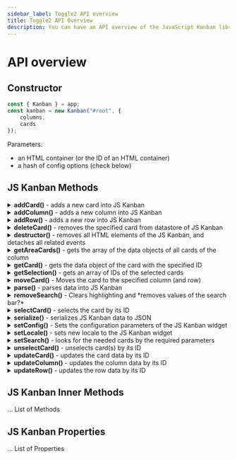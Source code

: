```yaml
---
sidebar_label: Toggle2 API overview
title: Toggle2 API Overview
description: You can have an API overview of the JavaScript Kanban library in the documentation. Browse developer guides and API reference, try out code examples and live demos.
---
```


# API overview

## Constructor

~~~js
const { Kanban } = app;
const kanban = new Kanban("#root", {
	columns,
    cards
});
~~~

Parameters:

- an HTML container (or the ID of an HTML container)
- a hash of config options (check below)

## JS Kanban Methods

<details>
<summary markdown="span"><b>addCard()</b> - adds a new card into JS Kanban</summary>

### addCard()

```
addCard: ({
	rowId: string,
	colId: string,
	overCardId: string,
	card: object
}) => void;
```

<h3>Parameters</h3>

- `rowId: string` - the **ID** of the target row
- `colId: string` - the **ID** of the target column
- `overCardId: string` - the **ID** of the card, before which the new card will be placed
- `card: object` - the data object of the new card

<h3>Example</h3>

```jsx
	// add new card into the "backlog" column
	kanban.addCard({
		colId: "backlog",
		card: { label: "New card" }
	});
```
</details>

<details>
<summary markdown="span"><b>addColumn()</b> - adds a new column into JS Kanban</summary>

### addColumn()

`addColumn: () => void;`

<h3>Example</h3>

```jsx
// add new column
kanban.addColumn();
```
</details>

<details>
<summary markdown="span"><b>addRow()</b> - adds a new row into JS Kanban</summary>

### addRow()

`addRow: () => void;`

<h3>Example</h3>

```jsx
// add new row
kanban.addRow();
```
</details>

<details>
<summary markdown="span"> <b>deleteCard()</b> - removes the specified card from datastore of JS Kanban</summary>

### deleteCard()

`deleteCard: ({ id: string }) => void;`

<h3>Parameters</h3>

- `id: string` - the **ID** of the card to be deleted

<h3>Example</h3>

```jsx
// remove card by its id
kanban.deleteCard({ id: "1" });
```
</details>

<details>
<summary markdown="span"> <b>destructor()</b> - removes all HTML elements of the JS Kanban, and detaches all related events</summary>

### destructor()

`destructor: () => void;`

<h3>Example</h3>

```jsx
// remove JS Kanban
kanban.destructor();
```
</details>

<details>
<summary markdown="span"> <b>getAreaCards()</b> - gets the array of the data objects of all cards of the column</summary>

### getAreaCards()

`getAreaCards: ( colId: string, rowId: string ) => array;`

<h3>Parameters</h3>

- `colId: string` - the **ID** of the target column (*mandatory*)
- `rowId?: string` - the **ID** of the target row

<h3>Returns</h3>

The method returns the object array of the cards

:::info
If JS Kanban includes **columns** without **rows**, the method requires only the ***colId*** parameter. In this case, the method returns the array of the data objects of all cards of this column.

If JS Kanban includes **columns** and **rows**, the method requires both the ***colId*** and ***rowId*** parameters. In this case, the method returns the array of the data objects of the cards of only these column and row.
:::

<h3>Example</h3>

```jsx
// get the array of the data objects of the cards of the specified column and row
kanban.getAreaCards("column_id", "row_id");
```
</details>

<details>
<summary markdown="span"> <b>getCard()</b> - gets the data object of the card with the specified ID</summary>

### getCard()

`getCard: (id: any) => object;`

<h3>Parameters</h3>

- `id: any` - the **ID** of the target card

<h3>Returns</h3>

The method returns the data object of the card with the specified ID

<h3>Example</h3>

```jsx
// get the data object of the card by its ID
kanban.getCard("card_id");
```
</details>

<details>
<summary markdown="span"> <b>getSelection()</b> - gets an array of IDs of the selected cards</summary>

### getSelection()

`getSelection: () => array;`


<h3>Returns</h3>

The method returns an array of IDs of the selected cards

<h3>Example</h3>

```jsx
// get an array of IDs of the selected cards
kanban.getSelection();
```
</details>

<details>
<summary markdown="span"> <b>moveCard()</b> - Moves the card to the specified column (and row)</summary>

### moveCard()

```
moveCard: ({
	id: string,
	colId: string,
	rowId: string,
	overCardId: string
}) => void;
```

<h3>Parameters</h3>

- `id: string` - the **ID** of the card that is moved
- `colId: string` - the **ID** of the target column the card is placed
- `rowId: string` - the **ID** of the target row the card is placed
- `overCardId: string` - the **ID** of the card, before which the new card is placed  

<h3>Example</h3>

```jsx
// move the card with an "1" ID
// the item will be placed in the "inprogress" column and "feature" row,  before the card with "8" ID
kanban.moveCard({
	id: 1,
	colId: "inprogress",
	rowId: "feature",
	overCardId: 8
});
```
</details>

<details>
<summary markdown="span"> <b>parse()</b> - parses data into JS Kanban</summary>

### parse()

`parse: ({
	column: object,
	row: object,
	cards: object
}) => void;`

<h3>Parameters</h3>

- `column: object` - the object of the columns data
- `row: object` - the object of the rows data
- `cards: object` - the object of the cards data

<h3>Details</h3>

:::info
To parse data via the **parse()** method, you need to reset initial data in the constructor of JS Kanban.

```jsx
const kanban = new Kanban("kanban_container", {
	// resets initial data, to parse new ones
	columns: [],
	cards: [],
	rows: []
});
```
:::

<h3>Example</h3>

```jsx
// parse data into JS Kanban
kanban.parse({
	columns,
	rows,
	cards
});
```
</details>

<details>
<summary markdown="span"> <b>removeSearch()</b> - Clears highlighting and *removes values of the search bar?*</summary>

### removeSearch()

`removeSearch: () => void;`

<h3>Example</h3>

```jsx
// clear highlighting and removes the search bar value
kanban.removeSearch();
```
</details>

<details>
<summary markdown="span"> <b>selectCard()</b> - selects the card by its ID</summary>

### selectCard()

`selectCard: ({ id: string, groupMode: boolean }) => void;`

<h3>Parameters</h3>

- `id: string` - the **ID** of the selected card
- `groupMode: boolean` - ???

<h3>Details</h3>

...

<h3>Example</h3>

```jsx
// select the card by its ID
kanban.selectCard({
	id: 1,
	groupMode: true
});
```
</details>

<details>
<summary markdown="span"> <b>serialize()</b> - serializes JS Kanban data to JSON</summary>

### serialize()

`serialize: () => object;`

<h3>Returns</h3>

The method returns the object of JS Kanban data  

```jsx
{
	cards: [{...}, {...}, ...],
	rows: [{...}, {...}, ...],
	columns: [{...}, {...}, ...]
}
```

<h3>Example</h3>

```jsx
// get the object of the JS Kanban data
kanban.serialize();
```
</details>

<details>
<summary markdown="span"> <b>setConfig()</b> - Sets the configuration parameters of the JS Kanban widget </summary>

### setConfig()

`setConfig: (config: object) => void;`

<h3>Parameters</h3>

- `config: object` - the object of the JS Kanban configuration

<h3>Details</h3>

Using this method, you can set the configuration parameters of the JS Kanban widget as well as load data to it.

<h3>Example</h3>

```jsx
// set the configuration parameters of the JS Kanban widget
kanban.setConfig({
	editorAutoSave: false,
	stage: "stage",
	lane: "type",
	cardShape,
	editorShape,
	/*other parameters*/
});
```
</details>

<details>
<summary markdown="span"> <b>setLocale()</b> - sets new locale to the JS Kanban widget</summary>

### setLocale()

`setLocale: (data: object) => void;`

<h3>Parameters</h3>

- `data: object` - the data object of the new locale (built in or custom)

<h3>Details</h3>

Using this method, you can set a built-in locale as well as a custom one.

<h3>Example</h3>

```jsx
const { Kanban, en, ru, cn } = app;
const kanban = new Kanban("#root", {
	columns,
    cards
});

// set ru locale
kanban.setLocale(ru);
```
</details>

<details>
<summary markdown="span"> <b>setSearch()</b> - looks for the needed cards by the required parameters</summary>

### setSearch()

`setSearch: ({ value: string, by: string }) => void;`

<h3>Parameters</h3>

- `value: string` - the value to search
- `by: string` - the card field for searching

<h3>Details</h3>

Using this method, you can search for the needed cards by the required parameter.

<h3>Example</h3>

```jsx
// highlight the cards that match the parameters
kanban.setSearch({ value: "Integration", by: "label" });
```
</details>

<details>
<summary markdown="span"> <b>unselectCard()</b> - unselects card(s) by its ID</summary>

### unselectCard()

`unselectCard: ({ id: string }) => void;`

<h3>Parameters</h3>

- `id: string` - the **ID** of the card to be unselected

<h3>Details</h3>

To unselect all cards, call the **unselectCard()** method without parameters.

<h3>Example</h3>

```jsx
// unselect the card whth the "1" ID
kanban.unselectCard({ id: "1" });
```
</details>

<details>
<summary markdown="span"> <b>updateCard()</b> - updates the card data by its ID</summary>

### updateCard()

`updateCard: (data: object) => void;`

<h3>Parameters</h3>

- `data: object` - the new data object of the current card

:::note
Note, the ID of the card to be updated is required. Other card parameters you can find here (!!! Добавить ссылочку).
:::

<h3>Example</h3>

```jsx
// update data of the card with the "1" ID
kanban.updateCard({
	id: "1",
	label: "New Label",
	lane: "task",
	stage: "inprogress"
	/*other parameters*/
});
```
</details>

<details>
<summary markdown="span"> <b>updateColumn()</b> - updates the column data by its ID</summary>

### updateColumn()

`updateColumn: (data: object) => void;`

<h3>Parameters</h3>

- `data: object` - the new data object of the current column

:::note
Note, the ID of the column to be updated is required. Besides ID you can specify only the column label.
:::

<h3>Example</h3>

```jsx
// update a label of the column with the "backlog" ID
kanban.updateColumn({
	id: "backlog",
	label: "New Column"
});
```
</details>

<details>
<summary markdown="span"> <b>updateRow()</b> - updates the row data by its ID </summary>

### updateRow()

`updateRow: (data: object) => void;`

<h3>Parameters</h3>

- `data: object` - the new data object of the current row

:::note
Note, the ID of the row to be updated is required. Besides ID you can specify only the row label.
:::

<h3>Example</h3>

```jsx
// update a label of the row with the "feature" ID
kanban.updateRow({
	id: "feature",
	label: "New Row"
});
```
</details>

## JS Kanban Inner Methods
... List of Methods

## JS Kanban Properties
... List of Properties
